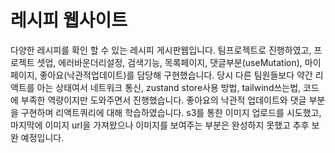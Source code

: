 # 레시피 웹사이트

다양한 레시피를 확인 할 수 있는 레시피 게시판웹입니다.
팀프로젝트로 진행하였고, 프로젝트 셋업, 에러바운더리설정, 검색기능, 목록페이지, 댓글부분(useMutation), 마이페이지, 좋아요(낙관적업데이트)를 담당해 구현했습니다.
당시 다른 팀원들보다 약간 리액트를 아는 상태여서 네트워크 통신, zustand store사용 방법, tailwind쓰는법, 코드 에 부족한 역량이지만 도와주면서 진행했습니다.
좋아요의 낙관적 업데이트와 댓글 부분을 구현하며 리액트쿼리에 대해 학습하였습니다.
s3를 통한 이미지 업로드를 시도했고, 마지막에 이미지 url을 가져왔으나 이미지를 보여주는 부분은 완성하지 못했고 추후 보완 예정입니다.
